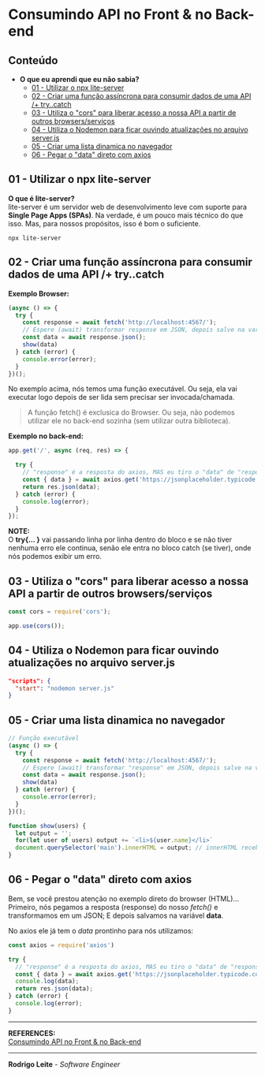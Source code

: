 # Consumindo API no Front & no Back-end

## Conteúdo

 - **O que eu aprendi que eu não sabia?**
   - [01 - Utilizar o npx lite-server](#01)
   - [02 - Criar uma função assíncrona para consumir dados de uma API /+ try..catch](#02)
   - [03 - Utiliza o "cors" para liberar acesso a nossa API a partir de outros browsers/serviços](#03)
   - [04 - Utiliza o Nodemon para ficar ouvindo atualizações no arquivo server.js](#04)
   - [05 - Criar uma lista dinamica no navegador](#05)
   - [06 - Pegar o "data" direto com axios](#06)

<div id='01'></div>

## 01 - Utilizar o npx lite-server

**O que é lite-server?**  
lite-server é um servidor web de desenvolvimento leve com suporte para **Single Page Apps (SPAs)**. Na verdade, é um pouco mais técnico do que isso. Mas, para nossos propósitos, isso é bom o suficiente.

```
npx lite-server
```

<div id='02'></div>

## 02 - Criar uma função assíncrona para consumir dados de uma API /+ try..catch

**Exemplo Browser:**  
```js
(async () => {
  try {
    const response = await fetch('http://localhost:4567/');
    // Espere (await) transformar response em JSON, depois salve na variável data.
    const data = await response.json();
    show(data)
  } catch (error) {
    console.error(error);
  }
})();
```

No exemplo acima, nós temos uma função executável. Ou seja, ela vai executar logo depois de ser lida sem precisar ser invocada/chamada.

> A função fetch() é exclusica do Browser. Ou seja, não podemos utilizar ele no back-end sozinha (sem utilizar outra biblioteca).

**Exemplo no back-end:**  
```js
app.get('/', async (req, res) => {

  try {
    // "response" é a resposta do axios, MAS eu tiro o "data" de "response".
    const { data } = await axios.get('https://jsonplaceholder.typicode.com/users');
    return res.json(data);
  } catch (error) {
    console.log(error);
  }
});
```

**NOTE:**  
O **try{... }** vai passando linha por linha dentro do bloco e se não tiver nenhuma erro ele continua, senão ele entra no bloco catch (se tiver), onde nós podemos exibir um erro.

<div id='03'></div>

## 03 - Utiliza o "cors" para liberar acesso a nossa API a partir de outros browsers/serviços

```js
const cors = require('cors');

app.use(cors());
```

<div id='04'></div>

## 04 - Utiliza o Nodemon para ficar ouvindo atualizações no arquivo server.js

```json
"scripts": {
  "start": "nodemon server.js"
}
```

<div id='05'></div>

## 05 - Criar uma lista dinamica no navegador

```js
// Função executável
(async () => {
  try {
    const response = await fetch('http://localhost:4567/');
    // Espere (await) transformar "response" em JSON, depois salve na variável "data".
    const data = await response.json();
    show(data)
  } catch (error) {
    console.error(error);
  }
})();

function show(users) {
  let output = '';
  for(let user of users) output += `<li>${user.name}</li>`
  document.querySelector('main').innerHTML = output; // innerHTML recebe um valor. Não é uma função!
}
```

<div id='06'></div>

## 06 - Pegar o "data" direto com axios

Bem, se você prestou atenção no exemplo direto do browser (HTML)... Primeiro, nós pegamos a resposta (response) do nosso *fetch()* e transformamos em um JSON; E depois salvamos na variável **data**.

No axios ele já tem o *data* prontinho para nós utilizamos:

```js
const axios = require('axios')

try {
  // "response" é a resposta do axios, MAS eu tiro o "data" de "response".
  const { data } = await axios.get('https://jsonplaceholder.typicode.com/users');
  console.log(data);
  return res.json(data);
} catch (error) {
  console.log(error);
}
```

---

**REFERENCES:**  
[Consumindo API no Front & no Back-end](https://www.youtube.com/watch?v=vYlz3SmNXQQ&t=1863s)  

---

**Rodrigo Leite** *- Software Engineer*
